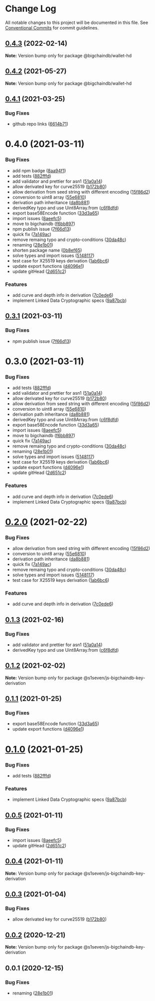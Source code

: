 # Change Log

All notable changes to this project will be documented in this file.
See [Conventional Commits](https://conventionalcommits.org) for commit guidelines.

## [0.4.3](https://github.com/bigchaindb/js-bigchaindb-wallet/compare/@bigchaindb/wallet-hd@0.4.2...@bigchaindb/wallet-hd@0.4.3) (2022-02-14)

**Note:** Version bump only for package @bigchaindb/wallet-hd





## [0.4.2](https://github.com/bigchaindb/js-bigchaindb-wallet/compare/@bigchaindb/wallet-hd@0.4.1...@bigchaindb/wallet-hd@0.4.2) (2021-05-27)

**Note:** Version bump only for package @bigchaindb/wallet-hd





## [0.4.1](https://github.com/bigchaindb/js-bigchaindb-wallet/compare/@bigchaindb/wallet-hd@0.4.0...@bigchaindb/wallet-hd@0.4.1) (2021-03-25)


### Bug Fixes

* github repo links ([6614b71](https://github.com/bigchaindb/js-bigchaindb-wallet/commit/6614b713d0db3981e8fcad4a0590f9aea4c776cd))





# 0.4.0 (2021-03-11)


### Bug Fixes

* add npm badge ([8aa94f1](https://github.com/bigchaindb/js-bigchaindb-wallet/commit/8aa94f1366f5cd6779cb7f9adad12e4ac3284dd6))
* add tests ([882fffd](https://github.com/bigchaindb/js-bigchaindb-wallet/commit/882fffd88d2210608d7eb5f7f79a2a53539c0dd6))
* add validator and prettier for asn1 ([51a0a14](https://github.com/bigchaindb/js-bigchaindb-wallet/commit/51a0a14ead1e88f38474b08a6adc5f841b400d74))
* allow derivated key for curve25519 ([b172b80](https://github.com/bigchaindb/js-bigchaindb-wallet/commit/b172b805bc1425517c4de708ac4283a1b5235815))
* allow derivation from seed string with different encoding ([15f86d2](https://github.com/bigchaindb/js-bigchaindb-wallet/commit/15f86d28c3e243dc4bddf202e6f8782ce93a3edf))
* conversion to uint8 array ([55e6810](https://github.com/bigchaindb/js-bigchaindb-wallet/commit/55e6810bc3a4d3c3ac085ba640f72cfe9027da5c))
* derivation path inheritance ([da8b881](https://github.com/bigchaindb/js-bigchaindb-wallet/commit/da8b881a398d95f252e95e13006fd1cee6b6a448))
* derivedKey typo and use Uint8Array.from ([c6f8dfd](https://github.com/bigchaindb/js-bigchaindb-wallet/commit/c6f8dfde1a787507f759c831ba54582b2ab15d9e))
* export base58Encode function ([33d3a65](https://github.com/bigchaindb/js-bigchaindb-wallet/commit/33d3a65a4922f3ce73f2b98f34d8fd42f92606a7))
* import issues ([8aeefc5](https://github.com/bigchaindb/js-bigchaindb-wallet/commit/8aeefc5da334fb2181f2fd51c10cb2b7a85c29a9))
* move to bigchaindb ([f6bb897](https://github.com/bigchaindb/js-bigchaindb-wallet/commit/f6bb897cb7239217cfaba866a46ade130bf20332))
* npm publish issue ([7f66d13](https://github.com/bigchaindb/js-bigchaindb-wallet/commit/7f66d13b03bf5ff188e75d045872964b98e71901))
* quick fix ([7a149ac](https://github.com/bigchaindb/js-bigchaindb-wallet/commit/7a149aca21940df81087441b389ebcea7f9e20b8))
* remove remaing typo and crypto-conditions ([30da48c](https://github.com/bigchaindb/js-bigchaindb-wallet/commit/30da48ca0f15d6cf8420ce2fa9f0658647b3eed1))
* renaming ([28e1b01](https://github.com/bigchaindb/js-bigchaindb-wallet/commit/28e1b01ac9ab03942a706bfb7f4a35489411275d))
* shorten package name ([0b8ef65](https://github.com/bigchaindb/js-bigchaindb-wallet/commit/0b8ef65c13f8128b2272477e2cf6d5716f70d375))
* solve types and import issues ([5148117](https://github.com/bigchaindb/js-bigchaindb-wallet/commit/514811772ce761851d9bac4e1a59af264b00f3c9))
* test case for X25519 keys derivation ([1ab6bc6](https://github.com/bigchaindb/js-bigchaindb-wallet/commit/1ab6bc6916a3bc11dbdcd7dd1430099475e21936))
* update export functions ([d4096e1](https://github.com/bigchaindb/js-bigchaindb-wallet/commit/d4096e10ae098886b39840409b557a2bef53af64))
* update gitHead ([2d651c2](https://github.com/bigchaindb/js-bigchaindb-wallet/commit/2d651c2231c705a1a5d8209afc9795950e6a4973))


### Features

* add curve and depth info in derivation ([7c0ede6](https://github.com/bigchaindb/js-bigchaindb-wallet/commit/7c0ede62b6ff446c28e04422ccbb17a410bb981e))
* implement Linked Data Cryptographic specs ([9a87bcb](https://github.com/bigchaindb/js-bigchaindb-wallet/commit/9a87bcbb0693dfcbaf8d3268b275323be1e5d104))





## [0.3.1](https://github.com/bigchaindb/js-bigchaindb-wallet/compare/@bigchaindb/js-bigchaindb-key-derivation@0.3.0...@bigchaindb/js-bigchaindb-key-derivation@0.3.1) (2021-03-11)


### Bug Fixes

* npm publish issue ([7f66d13](https://github.com/bigchaindb/js-bigchaindb-wallet/commit/7f66d13b03bf5ff188e75d045872964b98e71901))





# 0.3.0 (2021-03-11)


### Bug Fixes

* add tests ([882fffd](https://github.com/bigchaindb/js-bigchaindb-wallet/commit/882fffd88d2210608d7eb5f7f79a2a53539c0dd6))
* add validator and prettier for asn1 ([51a0a14](https://github.com/bigchaindb/js-bigchaindb-wallet/commit/51a0a14ead1e88f38474b08a6adc5f841b400d74))
* allow derivated key for curve25519 ([b172b80](https://github.com/bigchaindb/js-bigchaindb-wallet/commit/b172b805bc1425517c4de708ac4283a1b5235815))
* allow derivation from seed string with different encoding ([15f86d2](https://github.com/bigchaindb/js-bigchaindb-wallet/commit/15f86d28c3e243dc4bddf202e6f8782ce93a3edf))
* conversion to uint8 array ([55e6810](https://github.com/bigchaindb/js-bigchaindb-wallet/commit/55e6810bc3a4d3c3ac085ba640f72cfe9027da5c))
* derivation path inheritance ([da8b881](https://github.com/bigchaindb/js-bigchaindb-wallet/commit/da8b881a398d95f252e95e13006fd1cee6b6a448))
* derivedKey typo and use Uint8Array.from ([c6f8dfd](https://github.com/bigchaindb/js-bigchaindb-wallet/commit/c6f8dfde1a787507f759c831ba54582b2ab15d9e))
* export base58Encode function ([33d3a65](https://github.com/bigchaindb/js-bigchaindb-wallet/commit/33d3a65a4922f3ce73f2b98f34d8fd42f92606a7))
* import issues ([8aeefc5](https://github.com/bigchaindb/js-bigchaindb-wallet/commit/8aeefc5da334fb2181f2fd51c10cb2b7a85c29a9))
* move to bigchaindb ([f6bb897](https://github.com/bigchaindb/js-bigchaindb-wallet/commit/f6bb897cb7239217cfaba866a46ade130bf20332))
* quick fix ([7a149ac](https://github.com/bigchaindb/js-bigchaindb-wallet/commit/7a149aca21940df81087441b389ebcea7f9e20b8))
* remove remaing typo and crypto-conditions ([30da48c](https://github.com/bigchaindb/js-bigchaindb-wallet/commit/30da48ca0f15d6cf8420ce2fa9f0658647b3eed1))
* renaming ([28e1b01](https://github.com/bigchaindb/js-bigchaindb-wallet/commit/28e1b01ac9ab03942a706bfb7f4a35489411275d))
* solve types and import issues ([5148117](https://github.com/bigchaindb/js-bigchaindb-wallet/commit/514811772ce761851d9bac4e1a59af264b00f3c9))
* test case for X25519 keys derivation ([1ab6bc6](https://github.com/bigchaindb/js-bigchaindb-wallet/commit/1ab6bc6916a3bc11dbdcd7dd1430099475e21936))
* update export functions ([d4096e1](https://github.com/bigchaindb/js-bigchaindb-wallet/commit/d4096e10ae098886b39840409b557a2bef53af64))
* update gitHead ([2d651c2](https://github.com/bigchaindb/js-bigchaindb-wallet/commit/2d651c2231c705a1a5d8209afc9795950e6a4973))


### Features

* add curve and depth info in derivation ([7c0ede6](https://github.com/bigchaindb/js-bigchaindb-wallet/commit/7c0ede62b6ff446c28e04422ccbb17a410bb981e))
* implement Linked Data Cryptographic specs ([9a87bcb](https://github.com/bigchaindb/js-bigchaindb-wallet/commit/9a87bcbb0693dfcbaf8d3268b275323be1e5d104))





# [0.2.0](https://github.com/s1seven/js-bigchaindb-wallet/compare/@s1seven/js-bigchaindb-key-derivation@0.1.3...@s1seven/js-bigchaindb-key-derivation@0.2.0) (2021-02-22)


### Bug Fixes

* allow derivation from seed string with different encoding ([15f86d2](https://github.com/s1seven/js-bigchaindb-wallet/commit/15f86d28c3e243dc4bddf202e6f8782ce93a3edf))
* conversion to uint8 array ([55e6810](https://github.com/s1seven/js-bigchaindb-wallet/commit/55e6810bc3a4d3c3ac085ba640f72cfe9027da5c))
* derivation path inheritance ([da8b881](https://github.com/s1seven/js-bigchaindb-wallet/commit/da8b881a398d95f252e95e13006fd1cee6b6a448))
* quick fix ([7a149ac](https://github.com/s1seven/js-bigchaindb-wallet/commit/7a149aca21940df81087441b389ebcea7f9e20b8))
* remove remaing typo and crypto-conditions ([30da48c](https://github.com/s1seven/js-bigchaindb-wallet/commit/30da48ca0f15d6cf8420ce2fa9f0658647b3eed1))
* solve types and import issues ([5148117](https://github.com/s1seven/js-bigchaindb-wallet/commit/514811772ce761851d9bac4e1a59af264b00f3c9))
* test case for X25519 keys derivation ([1ab6bc6](https://github.com/s1seven/js-bigchaindb-wallet/commit/1ab6bc6916a3bc11dbdcd7dd1430099475e21936))


### Features

* add curve and depth info in derivation ([7c0ede6](https://github.com/s1seven/js-bigchaindb-wallet/commit/7c0ede62b6ff446c28e04422ccbb17a410bb981e))





## [0.1.3](https://github.com/s1seven/js-bigchaindb-wallet/compare/@s1seven/js-bigchaindb-key-derivation@0.1.2...@s1seven/js-bigchaindb-key-derivation@0.1.3) (2021-02-16)


### Bug Fixes

* add validator and prettier for asn1 ([51a0a14](https://github.com/s1seven/js-bigchaindb-wallet/commit/51a0a14ead1e88f38474b08a6adc5f841b400d74))
* derivedKey typo and use Uint8Array.from ([c6f8dfd](https://github.com/s1seven/js-bigchaindb-wallet/commit/c6f8dfde1a787507f759c831ba54582b2ab15d9e))





## [0.1.2](https://github.com/s1seven/js-bigchaindb-wallet/compare/@s1seven/js-bigchaindb-key-derivation@0.1.1...@s1seven/js-bigchaindb-key-derivation@0.1.2) (2021-02-02)

**Note:** Version bump only for package @s1seven/js-bigchaindb-key-derivation





## [0.1.1](https://github.com/s1seven/js-bigchaindb-wallet/compare/@s1seven/js-bigchaindb-key-derivation@0.1.0...@s1seven/js-bigchaindb-key-derivation@0.1.1) (2021-01-25)


### Bug Fixes

* export base58Encode function ([33d3a65](https://github.com/s1seven/js-bigchaindb-wallet/commit/33d3a65a4922f3ce73f2b98f34d8fd42f92606a7))
* update export functions ([d4096e1](https://github.com/s1seven/js-bigchaindb-wallet/commit/d4096e10ae098886b39840409b557a2bef53af64))





# [0.1.0](https://github.com/s1seven/js-bigchaindb-wallet/compare/@s1seven/js-bigchaindb-key-derivation@0.0.5...@s1seven/js-bigchaindb-key-derivation@0.1.0) (2021-01-25)


### Bug Fixes

* add tests ([882fffd](https://github.com/s1seven/js-bigchaindb-wallet/commit/882fffd88d2210608d7eb5f7f79a2a53539c0dd6))


### Features

* implement Linked Data Cryptographic specs ([9a87bcb](https://github.com/s1seven/js-bigchaindb-wallet/commit/9a87bcbb0693dfcbaf8d3268b275323be1e5d104))





## [0.0.5](https://github.com/s1seven/js-bigchaindb-wallet/compare/@s1seven/js-bigchaindb-key-derivation@0.0.4...@s1seven/js-bigchaindb-key-derivation@0.0.5) (2021-01-11)


### Bug Fixes

* import issues ([8aeefc5](https://github.com/s1seven/js-bigchaindb-wallet/commit/8aeefc5da334fb2181f2fd51c10cb2b7a85c29a9))
* update gitHead ([2d651c2](https://github.com/s1seven/js-bigchaindb-wallet/commit/2d651c2231c705a1a5d8209afc9795950e6a4973))





## [0.0.4](https://github.com/s1seven/js-bigchaindb-wallet/compare/@s1seven/js-bigchaindb-key-derivation@0.0.3...@s1seven/js-bigchaindb-key-derivation@0.0.4) (2021-01-11)

**Note:** Version bump only for package @s1seven/js-bigchaindb-key-derivation





## [0.0.3](https://github.com/s1seven/js-bigchaindb-wallet/compare/@s1seven/js-bigchaindb-key-derivation@0.0.2...@s1seven/js-bigchaindb-key-derivation@0.0.3) (2021-01-04)


### Bug Fixes

* allow derivated key for curve25519 ([b172b80](https://github.com/s1seven/js-bigchaindb-wallet/commit/b172b805bc1425517c4de708ac4283a1b5235815))





## [0.0.2](https://github.com/s1seven/js-bigchaindb-wallet/compare/@s1seven/js-bigchaindb-key-derivation@0.0.1...@s1seven/js-bigchaindb-key-derivation@0.0.2) (2020-12-21)

**Note:** Version bump only for package @s1seven/js-bigchaindb-key-derivation





## 0.0.1 (2020-12-15)


### Bug Fixes

* renaming ([28e1b01](https://github.com/s1seven/js-bigchaindb-wallet/commit/28e1b01ac9ab03942a706bfb7f4a35489411275d))
